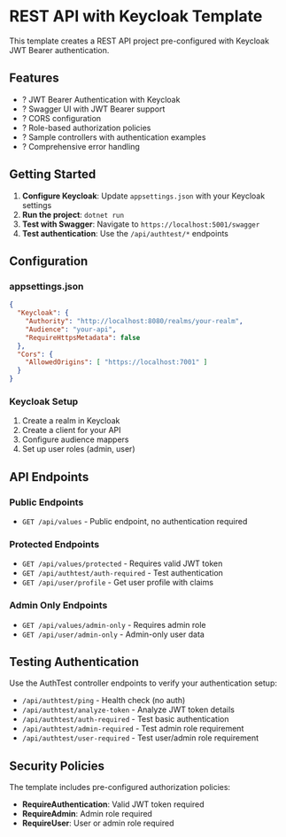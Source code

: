 # REST API with Keycloak Template

This template creates a REST API project pre-configured with Keycloak JWT Bearer authentication.

## Features

- ? JWT Bearer Authentication with Keycloak
- ? Swagger UI with JWT Bearer support
- ? CORS configuration
- ? Role-based authorization policies
- ? Sample controllers with authentication examples
- ? Comprehensive error handling

## Getting Started

1. **Configure Keycloak**: Update `appsettings.json` with your Keycloak settings
2. **Run the project**: `dotnet run`
3. **Test with Swagger**: Navigate to `https://localhost:5001/swagger`
4. **Test authentication**: Use the `/api/authtest/*` endpoints

## Configuration

### appsettings.json

```json
{
  "Keycloak": {
    "Authority": "http://localhost:8080/realms/your-realm",
    "Audience": "your-api",
    "RequireHttpsMetadata": false
  },
  "Cors": {
    "AllowedOrigins": [ "https://localhost:7001" ]
  }
}
```

### Keycloak Setup

1. Create a realm in Keycloak
2. Create a client for your API
3. Configure audience mappers
4. Set up user roles (admin, user)

## API Endpoints

### Public Endpoints
- `GET /api/values` - Public endpoint, no authentication required

### Protected Endpoints  
- `GET /api/values/protected` - Requires valid JWT token
- `GET /api/authtest/auth-required` - Test authentication
- `GET /api/user/profile` - Get user profile with claims

### Admin Only Endpoints
- `GET /api/values/admin-only` - Requires admin role
- `GET /api/user/admin-only` - Admin-only user data

## Testing Authentication

Use the AuthTest controller endpoints to verify your authentication setup:

- `/api/authtest/ping` - Health check (no auth)
- `/api/authtest/analyze-token` - Analyze JWT token details
- `/api/authtest/auth-required` - Test basic authentication
- `/api/authtest/admin-required` - Test admin role requirement
- `/api/authtest/user-required` - Test user/admin role requirement

## Security Policies

The template includes pre-configured authorization policies:

- **RequireAuthentication**: Valid JWT token required
- **RequireAdmin**: Admin role required  
- **RequireUser**: User or admin role required